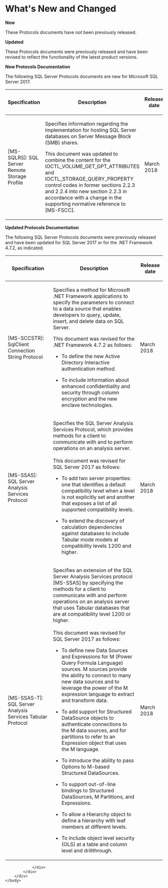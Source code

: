 <html dir="LTR" xmlns:mshelp="http://msdn.microsoft.com/mshelp" xmlns:ddue="http://ddue.schemas.microsoft.com/authoring/2003/5" xmlns:xlink="http://www.w3.org/1999/xlink" xmlns:tool="http://www.microsoft.com/tooltip">
    <head>
        <meta http-equiv="Content-Type" content="text/html; CHARSET=utf-8"></meta>
        <meta name="save" content="history"></meta>
        <title>What's New and Changed</title>
        <xml>
            <mshelp:toctitle title="What's New and Changed"></mshelp:toctitle>
            <mshelp:rltitle title="What's New and Changed"></mshelp:rltitle>
            <mshelp:keyword index="A" term="2efaa6c9-699e-4e2c-9ea7-d342ad51a988"></mshelp:keyword>
            <mshelp:attr name="DCSext.ContentType" value="open specification"></mshelp:attr>
            <mshelp:attr name="AssetID" value="2efaa6c9-699e-4e2c-9ea7-d342ad51a988"></mshelp:attr>
            <mshelp:attr name="TopicType" value="kbRef"></mshelp:attr>
            <mshelp:attr name="DCSext.Title" value="What's New and Changed" />
        </xml>
    </head>
    <body>
        <div id="header">
            <h1 class="heading">What's New and Changed</h1>
        </div>
        <div id="mainSection">
            <div id="mainBody">
                <div id="allHistory" class="saveHistory"></div>
                <div id="sectionSection0" class="section" name="collapseableSection">
                    

<p><b>New</b></p>

<p>These Protocols documents have not been previously released.</p>

<p><b>Updated</b></p>

<p>These Protocols documents were previously released and have
been revised to reflect the functionality of the latest product versions.</p>

<p><b>New Protocols Documentation</b></p>

<p>The following SQL Server Protocols documents are new for
Microsoft SQL Server 2017.</p>

<table>
 <thead>
  <tr>
   <th>
   <p>Specification</p>
   </th>
   <th>
   <p>Description</p>
   </th>
   <th>
   <p>Release date</p>
   </th>
  </tr>
 </thead>
 <tr>
  <td>
  <p><mshelp:link keywords="3a7a8a09-b876-465d-99b4-de0e84d8f101" tabindex="0">[MS-SQLRS]:
  SQL Server Remote Storage Profile</mshelp:link></p>
  </td>
  <td>
  <p>Specifies information regarding the implementation for
  hosting SQL Server databases on Server Message Block (SMB) shares.</p>
  <p>This document was updated to combine the content for
  the IOCTL_VOLUME_GET_GPT_ATTRIBUTES and IOCTL_STORAGE_QUERY_PROPERTY control
  codes in former sections 2.2.3 and 2.2.4 into new section 2.2.3 in accordance
  with a change in the supporting normative reference to [MS-FSCC].</p>
  </td>
  <td>
  <p>March 2018</p>
  </td>
 </tr>
</table>

<p> </p>

<p><b>Updated Protocols Documentation</b></p>

<p>The following SQL Server Protocols documents were previously
released and have been updated for SQL Server 2017 or for the .NET Framework
4.7.2, as indicated.</p>

<table>
 <thead>
  <tr>
   <th>
   <p>Specification</p>
   </th>
   <th>
   <p>Description</p>
   </th>
   <th>
   <p>Release date</p>
   </th>
  </tr>
 </thead>
 <tr>
  <td>
  <p><mshelp:link keywords="f57903e4-18af-4281-aa9e-9b2198bde494" tabindex="0">[MS-SCCSTR]:
  SqlClient Connection String Protocol</mshelp:link></p>
  </td>
  <td>
  <p>Specifies a method for Microsoft .NET Framework
  applications to specify the parameters to connect to a data source that
  enables developers to query, update, insert, and delete data on SQL Server.</p>
  <p>This document was revised for the .NET Framework 4.7.2
  as follows:</p>
  <ul><li><p><span><span>  
  </span></span><span>To define the new Active
  Directory Interactive authentication method.</span></p>
  </li><li><p><span><span>  
  </span></span><span>To include information about
  enhanced confidentiality and security through column encryption and the new
  enclave technologies.</span></p>
  </li></ul></td>
  <td>
  <p>March 2018</p>
  </td>
 </tr>
 <tr>
  <td>
  <p><a id="_Hlk507848869"></a><mshelp:link keywords="854a72f2-d637-4be3-b60f-6a44422e80c9" tabindex="0">[MS-SSAS]:
  SQL Server Analysis Services Protocol</mshelp:link></p>
  </td>
  <td>
  <p>Specifies the SQL Server Analysis Services Protocol,
  which provides methods for a client to communicate with and to perform
  operations on an analysis server.<br>
  <br>
  This document was revised for SQL Server 2017 as follows: </p>
  <ul><li><p><span><span>  
  </span></span><span>To add two server properties: one
  that identifies a default compatibility level when a level is not explicitly
  set and another that exposes a list of all supported compatibility levels.</span></p>
  </li><li><p><span><span>  
  </span></span><span>To extend the discovery of
  calculation dependencies against databases to include Tabular mode models at
  compatibility levels 1200 and higher.</span></p>
  </li></ul></td>
  <td>
  <p>March 2018</p>
  </td>
 </tr>
 <tr>
  <td>
  <p><mshelp:link keywords="f85cd3b9-690c-4bc7-a1f0-a854d7daecd8" tabindex="0">[MS-SSAS-T]:
  SQL Server Analysis Services Tabular Protocol</mshelp:link></p>
  </td>
  <td>
  <p>Specifies an extension of the SQL Server Analysis
  Services protocol [MS-SSAS] by specifying the methods for a client to
  communicate with and perform operations on an analysis server that uses
  Tabular databases that are at compatibility level 1200 or higher. <br>
  <br>
  This document was revised for SQL Server 2017 as follows:</p>
  <ul><li><p><span><span>  
  </span></span><span>To define new Data Sources and
  Expressions for M (Power Query Formula Language) sources. M sources provide
  the ability to connect to many new data sources and to leverage the power of
  the M expression language to extract and transform data.</span></p>
  </li><li><p><span><span>  
  </span></span><span>To add support for Structured
  DataSource objects to authenticate connections to the M data sources, and for
  partitions to refer to an Expression object that uses the M language.</span></p>
  </li><li><p><span><span>  
  </span></span><span>To introduce the ability to pass
  Options to M-based Structured DataSources.</span></p>
  </li><li><p><span><span>  
  </span></span><span>To support out-of-line bindings
  to Structured DataSources, M Partitions, and Expressions.</span></p>
  </li><li><p><span><span>  
  </span></span><span>To allow a Hierarchy object to
  define a hierarchy with leaf members at different levels.</span></p>
  </li><li><p><span><span>  
  </span></span><span>To include object level security
  (OLS) at a table and column level and drillthrough.</span></p>
  </li></ul></td>
  <td>
  <p>March 2018</p>
  </td>
 </tr>
</table>

<p> </p>


                </div>
            </div>
        </div>
    </body>
</html>